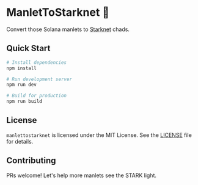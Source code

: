 # ManletToStarknet 🚀

Convert those Solana manlets to [Starknet](https://starknet.io/) chads.

## Quick Start

```bash
# Install dependencies
npm install

# Run development server
npm run dev

# Build for production
npm run build
```

## License

`manlettostarknet` is licensed under the MIT License. See the [LICENSE](LICENSE) file for details.

## Contributing

PRs welcome! Let's help more manlets see the STARK light.
